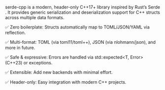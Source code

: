 serde-cpp is a modern, header-only C++17+ library inspired by Rust’s Serde
.
It provides generic serialization and deserialization support for C++ structs across multiple data formats.

✅ Zero boilerplate: Structs automatically map to TOML/JSON/YAML via reflection.

✅ Multi-format: TOML (via toml11/toml++), JSON (via nlohmann/json), and more in future.

✅ Safe & expressive: Errors are handled via std::expected<T, Error> (C++23) or exceptions.

✅ Extensible: Add new backends with minimal effort.

✅ Header-only: Easy integration with modern C++ projects.
